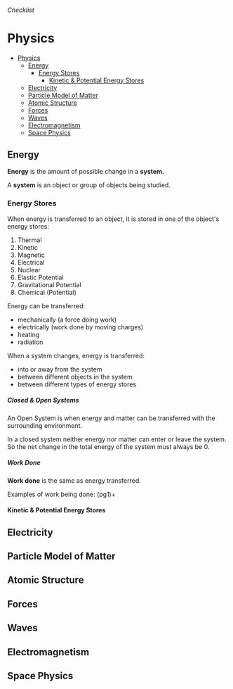 ###### Checklist
# Physics

<!-- @import "[TOC]" {cmd="toc" depthFrom=1 depthTo=4 orderedList=false} -->
<!-- code_chunk_output -->

* [Physics](#physics)
	* [Energy](#energy)
		* [Energy Stores](#energy-stores)
			* [Kinetic & Potential Energy Stores](#kinetic-potential-energy-stores)
	* [Electricity](#electricity)
	* [Particle Model of Matter](#particle-model-of-matter)
	* [Atomic Structure](#atomic-structure)
	* [Forces](#forces)
	* [Waves](#waves)
	* [Electromagnetism](#electromagnetism)
	* [Space Physics](#space-physics)

<!-- /code_chunk_output -->

## Energy
**Energy** is the amount of possible change in a **system.**

A **system** is an object or group of objects being studied.

### Energy Stores
When energy is transferred to an object, it is stored in one of the object's energy stores:

1. Thermal
2. Kinetic
3. Magnetic
4. Electrical
5. Nuclear
6. Elastic Potential
7. Gravitational Potential
8. Chemical (Potential)

Energy can be transferred:
- mechanically (a force doing work)
- electrically (work done by moving charges)
- heating
- radiation

When a system changes, energy is transferred:
- into or away from the system
- between different objects in the system
- between different types of energy stores

##### Closed & Open Systems
An Open System is when energy and matter can be transferred with the surrounding environment.

In a closed system neither energy nor matter can enter or leave the system. So the net change in the total energy of the system must always be 0.

##### Work Done
**Work done** is the same as energy transferred.

Examples of work being done:
(pg1)+

#### Kinetic & Potential Energy Stores

## Electricity
## Particle Model of Matter
## Atomic Structure
## Forces
## Waves
## Electromagnetism
## Space Physics
